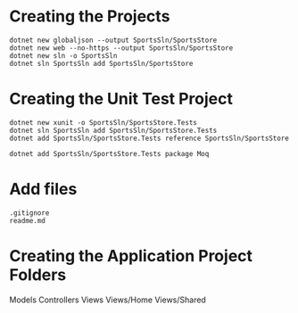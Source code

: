 # Creating the Projects
```
dotnet new globaljson --output SportsSln/SportsStore
dotnet new web --no-https --output SportsSln/SportsStore 
dotnet new sln -o SportsSln
dotnet sln SportsSln add SportsSln/SportsStore
```
# Creating the Unit Test Project
```
dotnet new xunit -o SportsSln/SportsStore.Tests
dotnet sln SportsSln add SportsSln/SportsStore.Tests
dotnet add SportsSln/SportsStore.Tests reference SportsSln/SportsStore

dotnet add SportsSln/SportsStore.Tests package Moq
```
# Add files
```
.gitignore
readme.md
```

# Creating the Application Project Folders
Models
Controllers
Views
Views/Home
Views/Shared